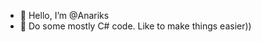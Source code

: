 - 👋 Hello, I’m @Anariks
- 🌱 Do some mostly C# code. Like to make things easier))

<!---
Anariks/Anariks is a ✨ special ✨ repository because its `README.md` (this file) appears on your GitHub profile.
You can click the Preview link to take a look at your changes.
--->

